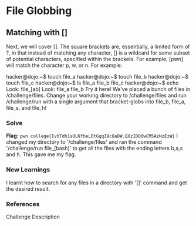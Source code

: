# File Globbing

## Matching with []
Next, we will cover []. The square brackets are, essentially, a limited form of ?, in that instead of matching any character, [] is a wildcard for some subset of potential characters, specified within the brackets. 
For example, [pwn] will match the character p, w, or n. For example:

hacker@dojo:~$ touch file_a
hacker@dojo:~$ touch file_b
hacker@dojo:~$ touch file_c
hacker@dojo:~$ ls
file_a	file_b	file_c
hacker@dojo:~$ echo Look: file_[ab]
Look: file_a file_b
Try it here! We've placed a bunch of files in /challenge/files. Change your working directory to /challenge/files and run /challenge/run with a single argument that bracket-globs into file_b, file_a, file_s, and file_h!

### Solve
**Flag:** `pwn.college{IvbTdh1sOLKfheLDtGqqI9c8aDW.QXzIDO0wCM5AzNzEzW}`
I changed my directory to '/challenge/files' and ran the command '/challenge/run file_[bash]' to get all the files with the ending letters b,a,s and h.
This gave me my flag.

### New Learnings
I learnt how to search for any files in a directory with '[]' command and get the desired result.

### References 
Challenge Description
